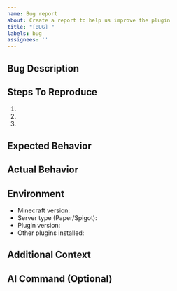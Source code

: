 ```yaml
---
name: Bug report
about: Create a report to help us improve the plugin
title: "[BUG] "
labels: bug
assignees: ''
---
```


## Bug Description
<!-- A clear and concise description of what the bug is -->

## Steps To Reproduce
1. 
2. 
3. 

## Expected Behavior
<!-- A clear and concise description of what you expected to happen -->

## Actual Behavior
<!-- What actually happened instead -->

## Environment
- Minecraft version: 
- Server type (Paper/Spigot): 
- Plugin version: 
- Other plugins installed: 

## Additional Context
<!-- Add any other context, screenshots, console logs about the problem here -->

## AI Command (Optional)
<!-- Uncomment one of the lines below if you want the AI to handle this automatically -->
<!-- /ai fix -->
<!-- /ai analyze -->